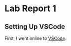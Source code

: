 # Lab Report 1
## Setting Up VSCode
First, I went online to [VSCode](https://code.visualstudio.com/).

